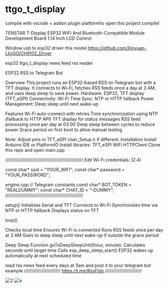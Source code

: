 # ttgo_t_display

compile with vscode + addon plugin platformfio  open this  project compile!

TENSTAR T-Display ESP32 WiFi And Bluetooth-Compatible Module Development Board 1.14 Inch LCD Control

Window usb to esp32 driver this model
https://github.com/Xinyuan-LilyGO/CH9102_Driver

esp32 ttgo_t_display news feed rss reader


ESP32 RSS to Telegram Bot

Overview
This project runs an ESP32-based RSS-to-Telegram bot with a TFT display. It connects to Wi-Fi, fetches RSS feeds once a day at 3 AM, and uses deep sleep to save power.
Hardware: ESP32, TFT display (TFT_eSPI)
Connectivity: Wi-Fi
Time Sync: NTP or HTTP fallback
Power Management: Deep sleep until next wake-up

Features
Wi-Fi auto-connect with retries
Time synchronization using NTP (fallback to HTTP API)
TFT display for status messages
RSS feed processing once per day at 03:00
Deep sleep between cycles to reduce power
Grace period on first boot to allow manual testing
 

Note: Adjust pins in TFT_eSPI User_Setup.h if different.
Installation
Install Arduino IDE or PlatformIO
Install libraries:
TFT_eSPI
WiFi
HTTPClient
Clone this repo and open main.cpp

/////////////////////////////////////////////////
Edit Wi-Fi credentials: (2.4)

const char* ssid = "YOUR_WIFI";
const char* password = "YOUR_PASSWORD";

engine.cpp
// Telegram constants
const char* BOT_TOKEN = "REALDUMMY";
const char* CHAT_ID = "-DUMMY";
/////////////////////////////////////////////////

setup()
Initializes Serial and TFT
Connects to Wi-Fi
Synchronizes time via NTP or HTTP fallback
Displays status on TFT

loop()

Checks local time
Ensures Wi-Fi is connected
Runs RSS feeds once per day at 3 AM
Goes to deep sleep until next wake-up if outside the grace period


Deep Sleep
Function goToDeepSleepUntil(hour, minute):
Calculates seconds until target time
Calls esp_deep_sleep_start()
ESP32 wakes up automatically at next scheduled time


read rss news feed every days at 3am and post it to your telegram bot example 
///////////////////////
https://t.me/RssFido
///////////////////////


![2](https://github.com/user-attachments/assets/5605fd45-6d9e-44be-a513-6b949c4efe95)
![a](https://github.com/user-attachments/assets/8ff18067-e3d8-4957-a017-e76e3c0e47bd)



